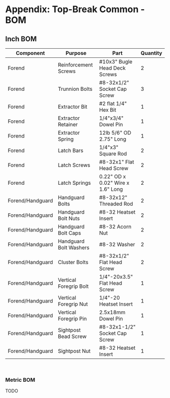 # Appendix: Top-Break Common - BOM

## Inch BOM
| Component                | Purpose                | Part                              | Quantity |
|--------------------------|------------------------|-----------------------------------|----------|
| Forend                   | Reinforcement Screws   | #10x3" Bugle Head Deck Screws     | 2        |
| Forend                   | Trunnion Bolts         | #8-32x1/2" Socket Cap Screw       | 3        |
| Forend                   | Extractor Bit          | #2 flat 1/4" Hex Bit              | 1        |
| Forend                   | Extractor Retainer     | 1/4"x3/4" Dowel Pin               | 1        |
| Forend                   | Extractor Spring       | 12lb 5/6" OD 2.75" Long           | 1        |
| Forend                   | Latch Bars             | 1/4"x3" Square Rod                | 2        |
| Forend                   | Latch Screws           | #8-32x1" Flat Head Screw          | 2        |
| Forend                   | Latch Springs          | 0.22" OD x 0.02" Wire x 1.6" Long | 2        |
| Forend/Handguard         | Handguard Bolts        | #8-32x12" Threaded Rod            | 2        |
| Forend/Handguard         | Handguard Bolt Nuts    | #8-32 Heatset Insert              | 2        |
| Forend/Handguard         | Handguard Bolt Caps    | #8-32 Acorn Nut                   | 2        |
| Forend/Handguard         | Handguard Bolt Washers | #8-32 Washer                      | 2        |
| Forend/Handguard         | Cluster Bolts          | #8-32x1/2" Flat Head Screw        | 2        |
| Forend/Handguard         | Vertical Foregrip Bolt | 1/4"-20x3.5" Flat Head Screw      | 1        |
| Forend/Handguard         | Vertical Foregrip Nut  | 1/4"-20 Heatset Insert            | 1        |
| Forend/Handguard         | Vertical Foregrip Pin  | 2.5x18mm Dowel Pin                | 1        |
| Forend/Handguard         | Sightpost Bead Screw   | #8-32x1-1/2" Socket Cap Screw     | 1        |
| Forend/Handguard         | Sightpost Nut          | #8-32 Heatset Insert              | 1        |
<br/>

### Metric BOM
TODO
